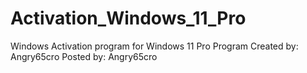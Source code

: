 # Activation_Windows_11_Pro
Windows Activation program for Windows 11 Pro  Program Created by: Angry65cro  Posted by: Angry65cro
